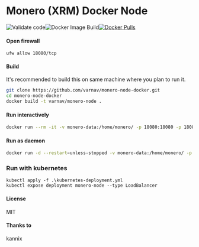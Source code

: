 # Monero (XRM) Docker Node

![Validate code](https://github.com/varnav/monero-node-docker/workflows/Validate%20code/badge.svg)![Docker Image Build](https://github.com/varnav/monero-node-docker/workflows/Docker%20Image%20Build/badge.svg)[![Docker Pulls](https://img.shields.io/docker/pulls/varnav/monero-node.svg)](https://hub.docker.com/r/varnav/monero-node)

#### Open firewall

`ufw allow 18080/tcp`

#### Build

It's recommended to build this on same machine where you plan to run it.

```bash
git clone https://github.com/varnav/monero-node-docker.git
cd monero-node-docker
docker build -t varnav/monero-node .
```

#### Run interactively

```bash
docker run --rm -it -v monero-data:/home/monero/ -p 18080:18080 -p 18081:18081 varnav/monero-node
```

#### Run as daemon

```bash
docker run -d --restart=unless-stopped -v monero-data:/home/monero/ -p 18080:18080 -p 18081:18081 --name=monero varnav/monero-node
```

### Run with kubernetes

```
kubectl apply -f .\kubernetes-deployment.yml
kubectl expose deployment monero-node --type LoadBalancer
```

#### License

MIT

#### Thanks to

kannix